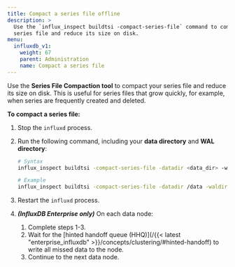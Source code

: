 ```yaml
---
title: Compact a series file offline
description: >
  Use the `influx_inspect buildtsi -compact-series-file` command to compact your
  series file and reduce its size on disk.
menu:
  influxdb_v1:
    weight: 67
    parent: Administration
    name: Compact a series file
---
```


Use the **Series File Compaction tool** to compact your series file and reduce its size on disk.
This is useful for series files that grow quickly, for example, when series are frequently created and deleted.

**To compact a series file:**

1.  Stop the `influxd` process.

2.  Run the following command, including your **data directory** and **WAL directory**:

    ```sh
    # Syntax
    influx_inspect buildtsi -compact-series-file -datadir <data_dir> -waldir <wal_dir>

    # Example
    influx_inspect buildtsi -compact-series-file -datadir /data -waldir /wal
    ```

3. Restart the `influxd` process.

4. **_(InfluxDB Enterprise only)_** On each data node:
    1. Complete steps 1-3.
    2. Wait for the [hinted handoff queue (HHQ)](/{{< latest "enterprise_influxdb" >}}/concepts/clustering/#hinted-handoff)
       to write all missed data to the node.
    3. Continue to the next data node.
